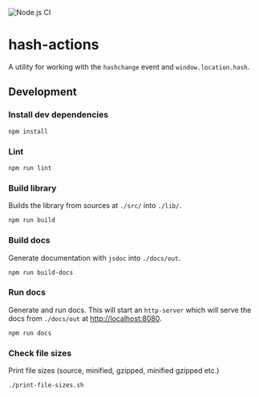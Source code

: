 ![Node.js CI](https://github.com/Haprog/hash-actions/workflows/Node.js%20CI/badge.svg)

# hash-actions

A utility for working with the `hashchange` event and `window.location.hash`.

## Development

### Install dev dependencies

```
npm install
```

### Lint

```
npm run lint
```

### Build library

Builds the library from sources at `./src/` into `./lib/`.

```
npm run build
```

### Build docs

Generate documentation with `jsdoc` into `./docs/out`.

```
npm run build-docs
```

### Run docs

Generate and run docs. This will start an `http-server` which will serve the docs from `./docs/out` at [http://localhost:8080](http://localhost:8080).

```
npm run docs
```

### Check file sizes

Print file sizes (source, minified, gzipped, minified gzipped etc.)

```
./print-file-sizes.sh
```

